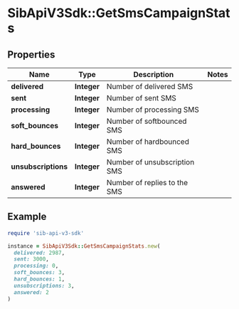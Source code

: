 # SibApiV3Sdk::GetSmsCampaignStats

## Properties

| Name | Type | Description | Notes |
| ---- | ---- | ----------- | ----- |
| **delivered** | **Integer** | Number of delivered SMS |  |
| **sent** | **Integer** | Number of sent SMS |  |
| **processing** | **Integer** | Number of processing SMS |  |
| **soft_bounces** | **Integer** | Number of softbounced SMS |  |
| **hard_bounces** | **Integer** | Number of hardbounced SMS |  |
| **unsubscriptions** | **Integer** | Number of unsubscription SMS |  |
| **answered** | **Integer** | Number of replies to the SMS |  |

## Example

```ruby
require 'sib-api-v3-sdk'

instance = SibApiV3Sdk::GetSmsCampaignStats.new(
  delivered: 2987,
  sent: 3000,
  processing: 0,
  soft_bounces: 3,
  hard_bounces: 1,
  unsubscriptions: 3,
  answered: 2
)
```

